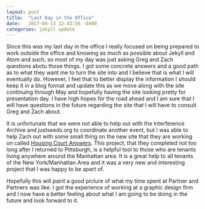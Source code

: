```yaml
---
layout: post
title:  "Last Day in the Office"
date:   2017-04-13 12:43:56 -0400
categories: jekyll update
---
```

Since this was my last day in the office I really focused on being prepared to work outside the office and knowing as much as possible about Jekyll and Atom and such, so most of my day was just asking Greg and Zach questions abotu those things. I got some concrete answers and a good path as to what they want me to turn the site into and I believe that is what I will eventually do. However, I feel that to better display the information I should keep it in a blog format and update this as we move along with the site continuing through May and hopefully having the site looking pretty for presentation day. I have high hopes for the road ahead and I am sure that I will have questions in the future regarding the site that I will have to consult Greg and Zach about.

It is unfortunate that we were not able to help out with the Interference Archive and justseeds.org to coordinate another event, but I was able to help Zach out with some small thing on the new site that they are working on called [Housing Court Answers][housing-court-answers]. This project, that they completed not too long after I returned to Pittsburgh, is a helpful tool to those who are tenants living anywhere around the Manhattan area. It is a great help to all tenants of the New York/Manhattan Area and it was a very new and interesting project that I was happy to be apart of.

Hopefully this will paint a good picture of what my time spent at Partner and Partners was like. I got the experience of working at a graphic design firm and I now have a better feeling about what I am going to be doing in the future and look forward to it.



[housing-court-answers]: http://housingcourtanswers.org/
